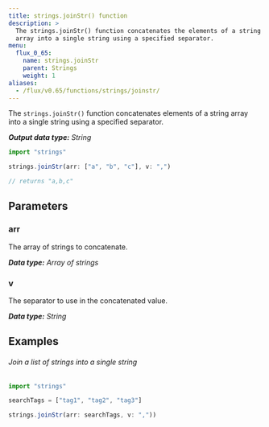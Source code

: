 ```yaml
---
title: strings.joinStr() function
description: >
  The strings.joinStr() function concatenates the elements of a string
  array into a single string using a specified separator.
menu:
  flux_0_65:
    name: strings.joinStr
    parent: Strings
    weight: 1
aliases:
  - /flux/v0.65/functions/strings/joinstr/
---
```


The `strings.joinStr()` function concatenates elements of a string array into
a single string using a specified separator.

_**Output data type:** String_

```js
import "strings"

strings.joinStr(arr: ["a", "b", "c"], v: ",")

// returns "a,b,c"
```

## Parameters

### arr
The array of strings to concatenate.

_**Data type:** Array of strings_

### v
The separator to use in the concatenated value.

_**Data type:** String_

## Examples

###### Join a list of strings into a single string
```js
import "strings"

searchTags = ["tag1", "tag2", "tag3"]

strings.joinStr(arr: searchTags, v: ","))
```
